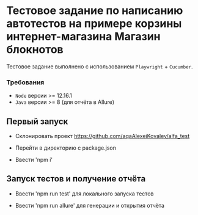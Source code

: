 # Тестовое задание по написанию автотестов на примере корзины интернет-магазина Магазин блокнотов

Тестовое задание выполнено с использованием `Playwright` + `Cucumber`.

### Требования
* `Node` версии >= 12.16.1
* `Java` версии >= 8 (для отчёта в Allure)

## Первый запуск

* Склонировать проект https://github.com/aqaAlexeiKovalev/alfa_test

* Перейти в директорию с package.json

* Ввести 'npm i'

## Запуск тестов и получение отчёта

* Ввести 'npm run test' для локального запуска тестов

* Ввести 'npm run allure' для генерации и открытия отчёта
